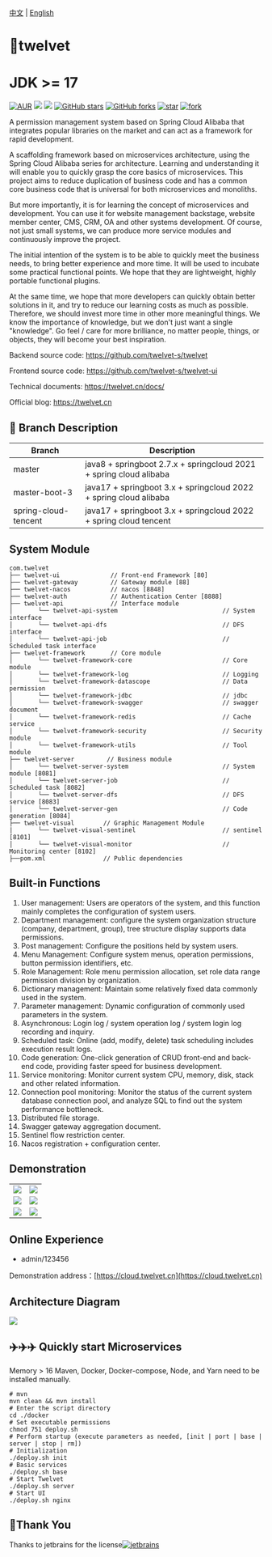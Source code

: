 [中文](https://github.com/twelvet-s/twelvet/blob/master/README.md) | [English](https://github.com/twelvet-s/twelvet/blob/master/README_EN.md)

# 🚀twelvet
# JDK >= 17

[![AUR](https://img.shields.io/github/license/twelvet-s/twelvet)](https://github.com/twelvet-s/twelvet/blob/master/LICENSE)
[![](https://img.shields.io/badge/Author-TwelveT-orange.svg)](https://twelvet.cn)
[![](https://img.shields.io/badge/version-2.7.5-success)](https://gitee.com/twelvet/twelvet)
[![GitHub stars](https://img.shields.io/github/stars/twelvet-s/twelvet.svg?style=social&label=Stars)](https://github.com/twelvet-s/twelvet/stargazers)
[![GitHub forks](https://img.shields.io/github/forks/twelvet-s/twelvet.svg?style=social&label=Fork)](https://github.com/twelvet-s/twelvet/network/members)
[![star](https://gitee.com/twelvet/twelvet/badge/star.svg?theme=white)](https://gitee.com/twelvet/twelvet/stargazers)
[![fork](https://gitee.com/twelvet/twelvet/badge/fork.svg?theme=white)](https://gitee.com/twelvet/twelvet/members)

A permission management system based on Spring Cloud Alibaba that integrates popular libraries on the market and can act
as a framework for rapid development.

A scaffolding framework based on microservices architecture, using the Spring Cloud Alibaba series for architecture.
Learning and understanding it will enable you to quickly grasp the core basics of microservices. This project aims to
reduce duplication of business code and has a common core business code that is universal for both microservices and
monoliths.

But more importantly, it is for learning the concept of microservices and development. You can use it for website
management backstage, website member center, CMS, CRM, OA and other systems development. Of course, not just small
systems, we can produce more service modules and continuously improve the project.

The initial intention of the system is to be able to quickly meet the business needs, to bring better experience and
more time. It will be used to incubate some practical functional points. We hope that they are lightweight, highly
portable functional plugins.

At the same time, we hope that more developers can quickly obtain better solutions in it, and try to reduce our learning
costs as much as possible. Therefore, we should invest more time in other more meaningful things. We know the importance
of knowledge, but we don't just want a single "knowledge". Go feel / care for more brilliance, no matter people, things,
or objects, they will become your best inspiration.

Backend source code: https://github.com/twelvet-s/twelvet

Frontend source code: https://github.com/twelvet-s/twelvet-ui

Technical documents: https://twelvet.cn/docs/

Official blog: https://twelvet.cn

## 🍎 Branch Description

| Branch               | Description                                                        |
|----------------------|--------------------------------------------------------------------|
| master               | java8 + springboot 2.7.x + springcloud 2021 + spring cloud alibaba |
| master-boot-3        | java17 + springboot 3.x + springcloud 2022 + spring cloud alibaba  |
| spring-cloud-tencent | java17 + springboot 3.x + springcloud 2022 + spring cloud tencent  |

## System Module

~~~
com.twelvet     
├── twelvet-ui              // Front-end Framework [80]
├── twelvet-gateway         // Gateway module [88]
├── twelvet-nacos           // nacos [8848]
├── twelvet-auth            // Authentication Center [8888]
├── twelvet-api             // Interface module
│       └── twelvet-api-system                             // System interface
│       └── twelvet-api-dfs                                // DFS interface
│       └── twelvet-api-job                                // Scheduled task interface
├── twelvet-framework       // Core module
│       └── twelvet-framework-core                         // Core module
│       └── twelvet-framework-log                          // Logging
│       └── twelvet-framework-datascope                    // Data permission
│       └── twelvet-framework-jdbc                         // jdbc
│       └── twelvet-framework-swagger                      // swagger document
│       └── twelvet-framework-redis                        // Cache service
│       └── twelvet-framework-security                     // Security module
│       └── twelvet-framework-utils                        // Tool module
├── twelvet-server         // Business module
│       └── twelvet-server-system                          // System module [8081]
│       └── twelvet-server-job                             // Scheduled task [8082]
│       └── twelvet-server-dfs                             // DFS service [8083]
│       └── twelvet-server-gen                             // Code generation [8084]
├── twelvet-visual        // Graphic Management Module
|       └── twelvet-visual-sentinel                        // sentinel [8101]
│       └── twelvet-visual-monitor                         // Monitoring center [8102]
├──pom.xml                // Public dependencies
~~~

## Built-in Functions

1. User management: Users are operators of the system, and this function mainly completes the configuration of system
   users.
2. Department management: configure the system organization structure (company, department, group), tree structure
   display supports data permissions.
3. Post management: Configure the positions held by system users.
4. Menu Management: Configure system menus, operation permissions, button permission identifiers, etc.
5. Role Management: Role menu permission allocation, set role data range permission division by organization.
6. Dictionary management: Maintain some relatively fixed data commonly used in the system.
7. Parameter management: Dynamic configuration of commonly used parameters in the system.
8. Asynchronous: Login log / system operation log / system login log recording and inquiry.
9. Scheduled task: Online (add, modify, delete) task scheduling includes execution result logs.
10. Code generation: One-click generation of CRUD front-end and back-end code, providing faster speed for business
    development.
11. Service monitoring: Monitor current system CPU, memory, disk, stack and other related information.
12. Connection pool monitoring: Monitor the status of the current system database connection pool, and analyze SQL to
    find out the system performance bottleneck.
13. Distributed file storage.
14. Swagger gateway aggregation document.
15. Sentinel flow restriction center.
16. Nacos registration + configuration center.

## Demonstration

<table>
    <tr>
        <td><img src="https://twelvet.cn/assets/images/twelvet/1.png"/></td>
        <td><img src="https://twelvet.cn/assets/images/twelvet/2.png"/></td>
    </tr>
    <tr>
        <td><img src="https://twelvet.cn/assets/images/twelvet/3.png"/></td>
        <td><img src="https://twelvet.cn/assets/images/twelvet/4.png"/></td>
    </tr>
    <tr>
        <td><img src="https://twelvet.cn/assets/images/twelvet/5.png"/></td>
        <td><img src="https://twelvet.cn/assets/images/twelvet/6.png"/></td>
    </tr>
</table>

## Online Experience

- admin/123456

Demonstration address：[https://cloud.twelvet.cn](https://cloud.twelvet.cn)

## Architecture Diagram

<img src="https://twelvet.cn/assets/images/twelvet/map.png"/>

## ✈️✈️✈️ Quickly start Microservices

Memory > 16
Maven, Docker, Docker-compose, Node, and Yarn need to be installed manually.

```shell
# mvn
mvn clean && mvn install
# Enter the script directory
cd ./docker
# Set executable permissions
chmod 751 deploy.sh
# Perform startup (execute parameters as needed, [init | port | base | server | stop | rm])
# Initialization
./deploy.sh init
# Basic services
./deploy.sh base
# Start Twelvet
./deploy.sh server
# Start UI
./deploy.sh nginx
```
## 🤝Thank You
Thanks to jetbrains for the license[![jetbrains](https://cloud.twelvet.cn/jetbrains.png)](https://www.jetbrains.com?from=https://github.com/twelvet-s/twelvet)
